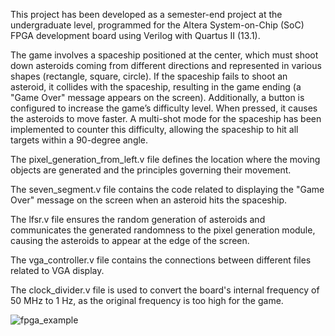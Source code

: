 This project has been developed as a semester-end project at the undergraduate level, programmed for the Altera System-on-Chip (SoC) FPGA development board using Verilog with Quartus II (13.1).

The game involves a spaceship positioned at the center, which must shoot down asteroids coming from different directions and represented in various shapes (rectangle, square, circle). If the spaceship fails to shoot an asteroid, it collides with the spaceship, resulting in the game ending (a "Game Over" message appears on the screen). Additionally, a button is configured to increase the game’s difficulty level. When pressed, it causes the asteroids to move faster. A multi-shot mode for the spaceship has been implemented to counter this difficulty, allowing the spaceship to hit all targets within a 90-degree angle.

The pixel_generation_from_left.v file defines the location where the moving objects are generated and the principles governing their movement.

The seven_segment.v file contains the code related to displaying the "Game Over" message on the screen when an asteroid hits the spaceship.

The lfsr.v file ensures the random generation of asteroids and communicates the generated randomness to the pixel generation module, causing the asteroids to appear at the edge of the screen.

The vga_controller.v file contains the connections between different files related to VGA display.

The clock_divider.v file is used to convert the board's internal frequency of 50 MHz to 1 Hz, as the original frequency is too high for the game.

![fpga_example](https://github.com/user-attachments/assets/fe31aec1-6efa-4de5-977d-32b6a936e6b3)
